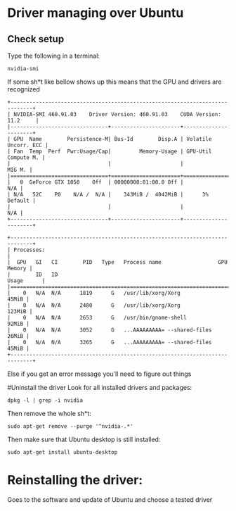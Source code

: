 # Driver managing over Ubuntu
## Check setup
Type the following in a terminal:

```
nvidia-smi
```

If some sh*t like bellow shows up this means that the GPU and drivers are recognized

```
+-----------------------------------------------------------------------------+
| NVIDIA-SMI 460.91.03    Driver Version: 460.91.03    CUDA Version: 11.2     |
|-------------------------------+----------------------+----------------------+
| GPU  Name        Persistence-M| Bus-Id        Disp.A | Volatile Uncorr. ECC |
| Fan  Temp  Perf  Pwr:Usage/Cap|         Memory-Usage | GPU-Util  Compute M. |
|                               |                      |               MIG M. |
|===============================+======================+======================|
|   0  GeForce GTX 1050    Off  | 00000000:01:00.0 Off |                  N/A |
| N/A   52C    P0    N/A /  N/A |    343MiB /  4042MiB |      3%      Default |
|                               |                      |                  N/A |
+-------------------------------+----------------------+----------------------+
                                                                               
+-----------------------------------------------------------------------------+
| Processes:                                                                  |
|  GPU   GI   CI        PID   Type   Process name                  GPU Memory |
|        ID   ID                                                   Usage      |
|=============================================================================|
|    0   N/A  N/A      1819      G   /usr/lib/xorg/Xorg                 45MiB |
|    0   N/A  N/A      2480      G   /usr/lib/xorg/Xorg                123MiB |
|    0   N/A  N/A      2653      G   /usr/bin/gnome-shell               92MiB |
|    0   N/A  N/A      3052      G   ...AAAAAAAAA= --shared-files       26MiB |
|    0   N/A  N/A      3265      G   ...AAAAAAAAA= --shared-files       45MiB |
+-----------------------------------------------------------------------------+

```

Else if you get an error message you'll need to figure out things

#Uninstall the driver
Look for all installed drivers and packages:

```
dpkg -l | grep -i nvidia
```
Then remove the whole sh*t:

```
sudo apt-get remove --purge '^nvidia-.*'
```
Then make sure that Ubuntu desktop is still installed:

```
sudo apt-get install ubuntu-desktop
```

# Reinstalling the driver:
Goes to the software and update of Ubuntu and choose a tested driver

